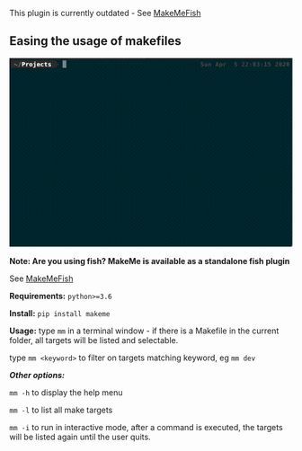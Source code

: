 This plugin is currently outdated - See [MakeMeFish](https://github.com/OakNinja/MakeMeFish/)


## Easing the usage of makefiles
[![Demo](https://github.com/OakNinja/MakeMe/raw/master/docs/demo.gif)](https://github.com/OakNinja/MakeMe/raw/master/docs/demo.gif)

**Note: Are you using fish? MakeMe is available as a standalone fish plugin**

See [MakeMeFish](https://github.com/OakNinja/MakeMeFish/)

**Requirements:**
`python>=3.6`

**Install:**
`pip install makeme`

**Usage:**
type `mm` in a terminal window - if there is a Makefile in the current folder, all targets will be listed and selectable.

type `mm <keyword>` to filter on targets matching keyword, eg `mm dev`


***Other options:***

`mm -h` to display the help menu

`mm -l` to list all make targets

`mm -i` to run in interactive mode, after a command is executed, the targets will be listed again until the user quits. 


